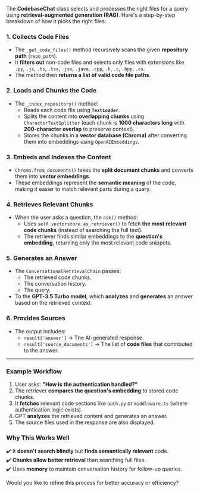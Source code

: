 The **CodebaseChat** class selects and processes the right files for a query using **retrieval-augmented generation (RAG)**. Here's a step-by-step breakdown of how it picks the right files:

### 1. **Collects Code Files**
   - The `_get_code_files()` method recursively scans the given **repository path** (`repo_path`).
   - It **filters out** non-code files and selects only files with extensions like `.py`, `.js`, `.ts`, `.tsx`, `.jsx`, `.java`, `.cpp`, `.h`, `.c`, `.hpp`, `.cs`.
   - The method then **returns a list of valid code file paths**.

### 2. **Loads and Chunks the Code**
   - The `_index_repository()` method:
     - Reads each code file using **`TextLoader`**.
     - Splits the content into **overlapping chunks** using `CharacterTextSplitter` (each chunk is **1000 characters long** with **200-character overlap** to preserve context).
     - Stores the chunks in a **vector database (Chroma)** after converting them into embeddings using `OpenAIEmbeddings`.

### 3. **Embeds and Indexes the Content**
   - `Chroma.from_documents()` takes the **split document chunks** and converts them into **vector embeddings**.
   - These embeddings represent the **semantic meaning** of the code, making it easier to match relevant parts during a query.

### 4. **Retrieves Relevant Chunks**
   - When the user asks a question, the `ask()` method:
     - Uses `self.vectorstore.as_retriever()` to fetch **the most relevant code chunks** (instead of searching the full text).
     - The retriever finds similar embeddings to the **question's embedding**, returning only the most relevant code snippets.

### 5. **Generates an Answer**
   - The `ConversationalRetrievalChain` passes:
     - The retrieved code chunks.
     - The conversation history.
     - The query.
   - To the **GPT-3.5 Turbo model**, which **analyzes** and **generates** an answer based on the retrieved context.

### 6. **Provides Sources**
   - The output includes:
     - `result['answer']` → The AI-generated response.
     - `result['source_documents']` → The list of **code files** that contributed to the answer.

---

### **Example Workflow**
1. User asks: **"How is the authentication handled?"**
2. The retriever **compares the question's embedding** to stored code chunks.
3. It **fetches** relevant code sections like `auth.py` or `middleware.ts` (where authentication logic exists).
4. GPT **analyzes** the retrieved content and generates an answer.
5. The source files used in the response are also displayed.

### **Why This Works Well**
✔️ It **doesn't search blindly** but **finds semantically relevant** code.  
✔️ **Chunks allow better retrieval** than searching full files.  
✔️ Uses **memory** to maintain conversation history for follow-up queries.

Would you like to refine this process for better accuracy or efficiency?